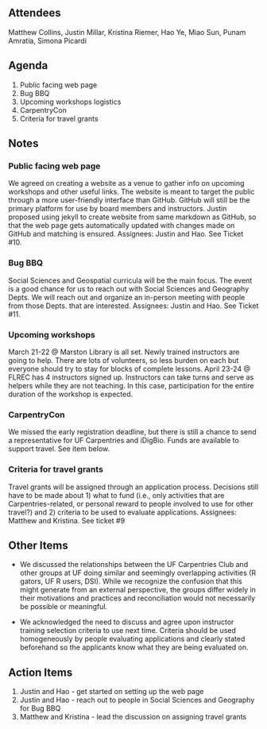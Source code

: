 ## Attendees

Matthew Collins, Justin Millar, Kristina Riemer, Hao Ye, Miao Sun, Punam Amratia, Simona Picardi

## Agenda

1. Public facing web page
2. Bug BBQ
3. Upcoming workshops logistics
4. CarpentryCon
5. Criteria for travel grants

## Notes

### Public facing web page

We agreed on creating a website as a venue to gather info on upcoming workshops and other useful links. The website is meant to target the public through a more user-friendly interface than GitHub. GitHub will still be the primary platform for use by board members and instructors. Justin proposed using jekyll to create website from same markdown as GitHub, so that the web page gets automatically updated with changes made on GitHub and matching is ensured. Assignees: Justin and Hao. See Ticket #10. 

### Bug BBQ

Social Sciences and Geospatial curricula will be the main focus. The event is a good chance for us to reach out with Social Sciences and Geography Depts. We will reach out and organize an in-person meeting with people from those Depts. that are interested. Assignees: Justin and Hao. See Ticket #11.

### Upcoming workshops

March 21-22 @ Marston Library is all set. Newly trained instructors are going to help. There are lots of volunteers, so less burden on each but everyone should try to stay for blocks of complete lessons. 
April 23-24 @ FLREC has 4 instructors signed up. Instructors can take turns and serve as helpers while they are not teaching. In this case, participation for the entire duration of the workshop is expected. 

### CarpentryCon

We missed the early registration deadline, but there is still a chance to send a representative for UF Carpentries and iDigBio. Funds are available to support travel. See item below. 

### Criteria for travel grants

Travel grants will be assigned through an application process. Decisions still have to be made about 1) what to fund (i.e., only activities that are Carpentries-related, or personal reward to people involved to use for other travel?) and 2) criteria to be used to evaluate applications. Assignees: Matthew and Kristina. See ticket #9

## Other Items

* We discussed the relationships between the UF Carpentries Club and other groups at UF doing similar and seemingly overlapping activities (R gators, UF R users, DSI). While we recognize the confusion that this might generate from an external perspective, the groups differ widely in their motivations and practices and reconciliation would not necessarily be possible or meaningful. 

* We acknowledged the need to discuss and agree upon instructor training selection criteria to use next time. Criteria should be used homogeneously by people evaluating applications and clearly stated beforehand so the applicants know what they are being evaluated on. 

## Action Items

1. Justin and Hao - get started on setting up the web page
2. Justin and Hao - reach out to people in Social Sciences and Geography for Bug BBQ
3. Matthew and Kristina - lead the discussion on assigning travel grants

